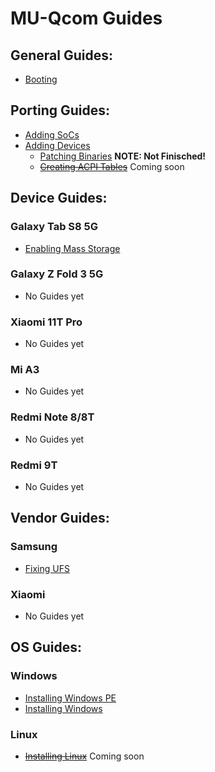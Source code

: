 # MU-Qcom Guides

## General Guides:

   - [Booting](https://github.com/Robotix22/UEFI-Guides/blob/main/MU-Qcom/General/Boot.md)

## Porting Guides:

   - [Adding SoCs](https://github.com/Robotix22/UEFI-Guides/blob/main/MU-Qcom/Porting/SoC.md)
   - [Adding Devices](https://github.com/Robotix22/UEFI-Guides/blob/main/MU-Qcom/Porting/Device.md)
       - [Patching Binaries](https://github.com/Robotix22/UEFI-Guides/blob/main/MU-Qcom/Porting/Binaries.md) **NOTE: Not Finisched!**
       - ~~[Creating ACPI Tables](https://github.com/Robotix22/UEFI-Guides/blob/main/MU-Qcom/Porting/ACPI.md)~~ Coming soon

## Device Guides:

### Galaxy Tab S8 5G

   - [Enabling Mass Storage](https://github.com/Robotix22/UEFI-Guides/blob/main/MU-Qcom/Devices/Galaxy-Tab-S8-5G/Mass-Storage.md)

### Galaxy Z Fold 3 5G

   - No Guides yet

### Xiaomi 11T Pro

   - No Guides yet

### Mi A3

   - No Guides yet

### Redmi Note 8/8T

   - No Guides yet

### Redmi 9T

   - No Guides yet

## Vendor Guides:

### Samsung

   - [Fixing UFS](https://github.com/Robotix22/UEFI-Guides/blob/main/MU-Qcom/Vendors/Samsung/Fix-UFS.md)

### Xiaomi

   - No Guides yet

## OS Guides:

### Windows

   - [Installing Windows PE](https://github.com/Robotix22/UEFI-Guides/blob/main/MU-Qcom/OS/WinPE.md)
   - [Installing Windows](https://github.com/Robotix22/UEFI-Guides/blob/main/MU-Qcom/OS/Win.md)

### Linux

   - ~~[Installing Linux](https://github.com/Robotix22/UEFI-Guides/blob/main/MU-Qcom/OS/Linux.md)~~ Coming soon

